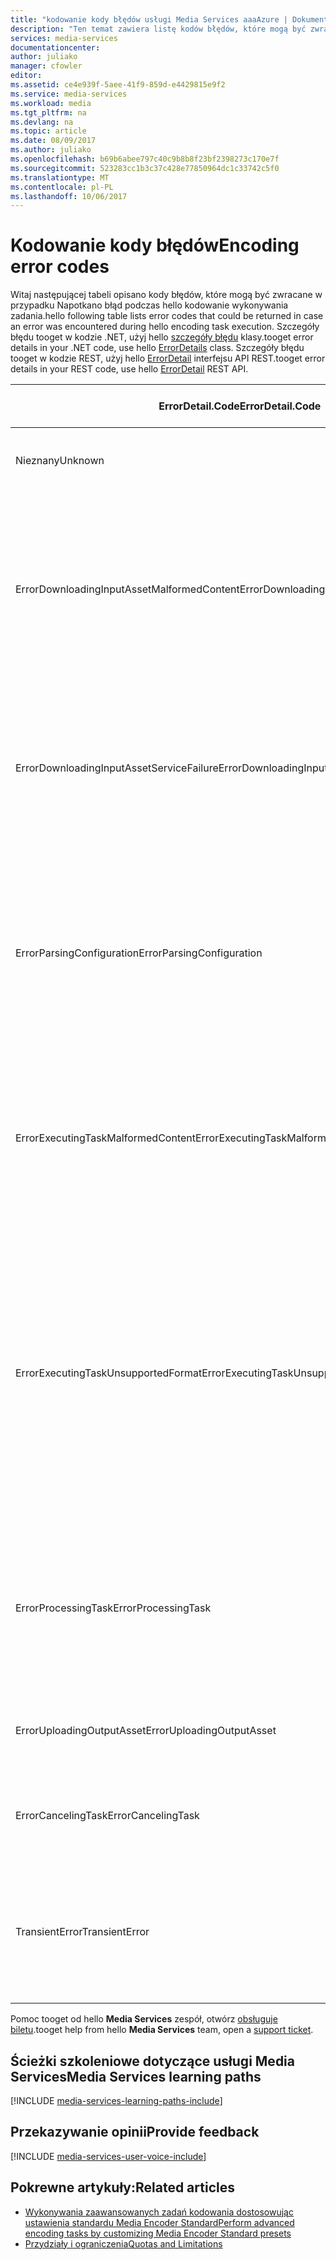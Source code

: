 ```yaml
---
title: "kodowanie kody błędów usługi Media Services aaaAzure | Dokumentacja firmy Microsoft"
description: "Ten temat zawiera listę kodów błędów, które mogą być zwracane w przypadku Napotkano błąd podczas hello kodowanie wykonywania zadania."
services: media-services
documentationcenter: 
author: juliako
manager: cfowler
editor: 
ms.assetid: ce4e939f-5aee-41f9-859d-e4429815e9f2
ms.service: media-services
ms.workload: media
ms.tgt_pltfrm: na
ms.devlang: na
ms.topic: article
ms.date: 08/09/2017
ms.author: juliako
ms.openlocfilehash: b69b6abee797c40c9b8b8f23bf2398273c170e7f
ms.sourcegitcommit: 523283cc1b3c37c428e77850964dc1c33742c5f0
ms.translationtype: MT
ms.contentlocale: pl-PL
ms.lasthandoff: 10/06/2017
---
```

# <a name="encoding-error-codes"></a><span data-ttu-id="3ba55-103">Kodowanie kody błędów</span><span class="sxs-lookup"><span data-stu-id="3ba55-103">Encoding error codes</span></span>

<span data-ttu-id="3ba55-104">Witaj następującej tabeli opisano kody błędów, które mogą być zwracane w przypadku Napotkano błąd podczas hello kodowanie wykonywania zadania.</span><span class="sxs-lookup"><span data-stu-id="3ba55-104">hello following table lists error codes that could be returned in case an error was encountered during hello encoding task execution.</span></span>  <span data-ttu-id="3ba55-105">Szczegóły błędu tooget w kodzie .NET, użyj hello [szczegóły błędu](http://msdn.microsoft.com/library/microsoft.windowsazure.mediaservices.client.errordetail.aspx) klasy.</span><span class="sxs-lookup"><span data-stu-id="3ba55-105">tooget error details in your .NET code, use hello [ErrorDetails](http://msdn.microsoft.com/library/microsoft.windowsazure.mediaservices.client.errordetail.aspx) class.</span></span> <span data-ttu-id="3ba55-106">Szczegóły błędu tooget w kodzie REST, użyj hello [ErrorDetail](https://msdn.microsoft.com/library/jj853026.aspx) interfejsu API REST.</span><span class="sxs-lookup"><span data-stu-id="3ba55-106">tooget error details in your REST code, use hello [ErrorDetail](https://msdn.microsoft.com/library/jj853026.aspx) REST API.</span></span>

| <span data-ttu-id="3ba55-107">ErrorDetail.Code</span><span class="sxs-lookup"><span data-stu-id="3ba55-107">ErrorDetail.Code</span></span> | <span data-ttu-id="3ba55-108">Możliwe przyczyny błędu</span><span class="sxs-lookup"><span data-stu-id="3ba55-108">Possible causes for error</span></span> |
| --- | --- |
| <span data-ttu-id="3ba55-109">Nieznany</span><span class="sxs-lookup"><span data-stu-id="3ba55-109">Unknown</span></span> |<span data-ttu-id="3ba55-110">Wystąpił nieznany błąd podczas wykonywania zadania hello</span><span class="sxs-lookup"><span data-stu-id="3ba55-110">Unknown error while executing hello task</span></span> |
| <span data-ttu-id="3ba55-111">ErrorDownloadingInputAssetMalformedContent</span><span class="sxs-lookup"><span data-stu-id="3ba55-111">ErrorDownloadingInputAssetMalformedContent</span></span> |<span data-ttu-id="3ba55-112">Kategorii błędów, który obejmuje błędy w czasie pobierania wejściowych zasobów, takich jak nazwy uszkodzonych plików, zero pliki o długości, niepoprawny formatuje i tak dalej.</span><span class="sxs-lookup"><span data-stu-id="3ba55-112">Category of errors that covers errors in downloading input asset such as bad file names, zero length files, incorrect formats and so on.</span></span> |
| <span data-ttu-id="3ba55-113">ErrorDownloadingInputAssetServiceFailure</span><span class="sxs-lookup"><span data-stu-id="3ba55-113">ErrorDownloadingInputAssetServiceFailure</span></span> |<span data-ttu-id="3ba55-114">Kategoria błędów, który obejmuje problemów po stronie usługi hello — na przykład sieci lub magazynu błędy podczas pobierania.</span><span class="sxs-lookup"><span data-stu-id="3ba55-114">Category of errors that covers problems on hello service side - for example network or storage errors while downloading.</span></span> |
| <span data-ttu-id="3ba55-115">ErrorParsingConfiguration</span><span class="sxs-lookup"><span data-stu-id="3ba55-115">ErrorParsingConfiguration</span></span> |<span data-ttu-id="3ba55-116">Kategoria błędów, gdy zadanie <see cref="MediaTask.PrivateData"/> (Konfiguracja) jest nieprawidłowa, na przykład hello konfiguracji nie jest poprawnym systemem ustawienia wstępnego lub zawiera nieprawidłowy kod XML.</span><span class="sxs-lookup"><span data-stu-id="3ba55-116">Category of errors where task <see cref="MediaTask.PrivateData"/> (configuration) is not valid, for example hello configuration is not a valid system preset or it contains invalid XML.</span></span> |
| <span data-ttu-id="3ba55-117">ErrorExecutingTaskMalformedContent</span><span class="sxs-lookup"><span data-stu-id="3ba55-117">ErrorExecutingTaskMalformedContent</span></span> |<span data-ttu-id="3ba55-118">Kategoria błędy podczas wykonywania hello hello zadania, których problemów wewnątrz hello wejściowej plików multimedialnych spowodować niepowodzenie.</span><span class="sxs-lookup"><span data-stu-id="3ba55-118">Category of errors during hello execution of hello task where issues inside hello input media files cause failure.</span></span> |
| <span data-ttu-id="3ba55-119">ErrorExecutingTaskUnsupportedFormat</span><span class="sxs-lookup"><span data-stu-id="3ba55-119">ErrorExecutingTaskUnsupportedFormat</span></span> |<span data-ttu-id="3ba55-120">Kategoria błędy, gdy procesor multimediów hello nie może przetworzyć plików hello — formatu media nie obsługiwany lub nie odpowiada hello konfiguracji.</span><span class="sxs-lookup"><span data-stu-id="3ba55-120">Category of errors where hello media processor cannot process hello files provided - media format not supported, or does not match hello Configuration.</span></span> <span data-ttu-id="3ba55-121">Na przykład w trakcie tooproduce tylko dźwięk dane wyjściowe z zasobu, który zawiera tylko wideo</span><span class="sxs-lookup"><span data-stu-id="3ba55-121">For example, trying tooproduce an audio-only output from an asset that has only video</span></span> |
| <span data-ttu-id="3ba55-122">ErrorProcessingTask</span><span class="sxs-lookup"><span data-stu-id="3ba55-122">ErrorProcessingTask</span></span> |<span data-ttu-id="3ba55-123">Podczas przetwarzania hello hello zadanie, które są toocontent niepowiązanych napotka kategorii innych błędów, które hello procesor multimediów.</span><span class="sxs-lookup"><span data-stu-id="3ba55-123">Category of other errors that hello media processor encounters during hello processing of hello task that are unrelated toocontent.</span></span> |
| <span data-ttu-id="3ba55-124">ErrorUploadingOutputAsset</span><span class="sxs-lookup"><span data-stu-id="3ba55-124">ErrorUploadingOutputAsset</span></span> |<span data-ttu-id="3ba55-125">Kategoria błędy podczas wysyłania zawartości wyjściowej hello</span><span class="sxs-lookup"><span data-stu-id="3ba55-125">Category of errors when uploading hello output asset</span></span> |
| <span data-ttu-id="3ba55-126">ErrorCancelingTask</span><span class="sxs-lookup"><span data-stu-id="3ba55-126">ErrorCancelingTask</span></span> |<span data-ttu-id="3ba55-127">Kategoria niepowodzeń toocover błędy podczas próby hello toocancel zadań</span><span class="sxs-lookup"><span data-stu-id="3ba55-127">Category of errors toocover failures when attempting toocancel hello Task</span></span> |
| <span data-ttu-id="3ba55-128">TransientError</span><span class="sxs-lookup"><span data-stu-id="3ba55-128">TransientError</span></span> |<span data-ttu-id="3ba55-129">Kategoria błędy toocover przejściowych problemów (np.)</span><span class="sxs-lookup"><span data-stu-id="3ba55-129">Category of errors toocover transient issues (eg.</span></span> <span data-ttu-id="3ba55-130">tymczasowe problemy z siecią z usługą Azure Storage)</span><span class="sxs-lookup"><span data-stu-id="3ba55-130">temporary networking issues with Azure Storage)</span></span> |

<span data-ttu-id="3ba55-131">Pomoc tooget od hello **Media Services** zespół, otwórz [obsługuje biletu](https://portal.azure.com/#blade/Microsoft_Azure_Support/HelpAndSupportBlade).</span><span class="sxs-lookup"><span data-stu-id="3ba55-131">tooget help from hello **Media Services** team, open a [support ticket](https://portal.azure.com/#blade/Microsoft_Azure_Support/HelpAndSupportBlade).</span></span>

## <a name="media-services-learning-paths"></a><span data-ttu-id="3ba55-132">Ścieżki szkoleniowe dotyczące usługi Media Services</span><span class="sxs-lookup"><span data-stu-id="3ba55-132">Media Services learning paths</span></span>
[!INCLUDE [media-services-learning-paths-include](../../includes/media-services-learning-paths-include.md)]

## <a name="provide-feedback"></a><span data-ttu-id="3ba55-133">Przekazywanie opinii</span><span class="sxs-lookup"><span data-stu-id="3ba55-133">Provide feedback</span></span>
[!INCLUDE [media-services-user-voice-include](../../includes/media-services-user-voice-include.md)]

## <a name="related-articles"></a><span data-ttu-id="3ba55-134">Pokrewne artykuły:</span><span class="sxs-lookup"><span data-stu-id="3ba55-134">Related articles</span></span>
* [<span data-ttu-id="3ba55-135">Wykonywania zaawansowanych zadań kodowania dostosowując ustawienia standardu Media Encoder Standard</span><span class="sxs-lookup"><span data-stu-id="3ba55-135">Perform advanced encoding tasks by customizing Media Encoder Standard presets</span></span>](media-services-custom-mes-presets-with-dotnet.md)
* [<span data-ttu-id="3ba55-136">Przydziały i ograniczenia</span><span class="sxs-lookup"><span data-stu-id="3ba55-136">Quotas and Limitations</span></span>](media-services-quotas-and-limitations.md)

<!--Reference links in article-->
[1]: http://azure.microsoft.com/pricing/details/media-services/
